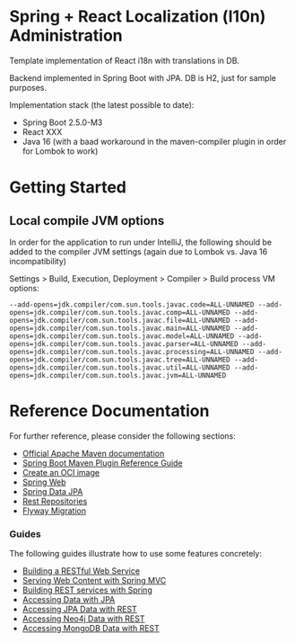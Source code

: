 # Spring + React Localization (l10n) Administration

Template implementation of React i18n with translations in DB.

Backend implemented in Spring Boot with JPA. DB is H2, just for sample purposes.

Implementation stack (the latest possible to date):
* Spring Boot 2.5.0-M3
* React XXX
* Java 16 (with a baad workaround in the maven-compiler plugin in order for Lombok to work)

# Getting Started

## Local compile JVM options

In order for the application to run under IntelliJ, the following should be added to the compiler JVM settings (again due to Lombok vs. Java 16 incompatibility)

Settings > Build, Execution, Deployment > Compiler > Build process VM options:

```
--add-opens=jdk.compiler/com.sun.tools.javac.code=ALL-UNNAMED --add-opens=jdk.compiler/com.sun.tools.javac.comp=ALL-UNNAMED --add-opens=jdk.compiler/com.sun.tools.javac.file=ALL-UNNAMED --add-opens=jdk.compiler/com.sun.tools.javac.main=ALL-UNNAMED --add-opens=jdk.compiler/com.sun.tools.javac.model=ALL-UNNAMED --add-opens=jdk.compiler/com.sun.tools.javac.parser=ALL-UNNAMED --add-opens=jdk.compiler/com.sun.tools.javac.processing=ALL-UNNAMED --add-opens=jdk.compiler/com.sun.tools.javac.tree=ALL-UNNAMED --add-opens=jdk.compiler/com.sun.tools.javac.util=ALL-UNNAMED --add-opens=jdk.compiler/com.sun.tools.javac.jvm=ALL-UNNAMED
```



# Reference Documentation
For further reference, please consider the following sections:

* [Official Apache Maven documentation](https://maven.apache.org/guides/index.html)
* [Spring Boot Maven Plugin Reference Guide](https://docs.spring.io/spring-boot/docs/2.5.0-M3/maven-plugin/reference/html/)
* [Create an OCI image](https://docs.spring.io/spring-boot/docs/2.5.0-M3/maven-plugin/reference/html/#build-image)
* [Spring Web](https://docs.spring.io/spring-boot/docs/2.4.4/reference/htmlsingle/#boot-features-developing-web-applications)
* [Spring Data JPA](https://docs.spring.io/spring-boot/docs/2.4.4/reference/htmlsingle/#boot-features-jpa-and-spring-data)
* [Rest Repositories](https://docs.spring.io/spring-boot/docs/2.4.4/reference/htmlsingle/#howto-use-exposing-spring-data-repositories-rest-endpoint)
* [Flyway Migration](https://docs.spring.io/spring-boot/docs/2.4.4/reference/htmlsingle/#howto-execute-flyway-database-migrations-on-startup)

### Guides
The following guides illustrate how to use some features concretely:

* [Building a RESTful Web Service](https://spring.io/guides/gs/rest-service/)
* [Serving Web Content with Spring MVC](https://spring.io/guides/gs/serving-web-content/)
* [Building REST services with Spring](https://spring.io/guides/tutorials/bookmarks/)
* [Accessing Data with JPA](https://spring.io/guides/gs/accessing-data-jpa/)
* [Accessing JPA Data with REST](https://spring.io/guides/gs/accessing-data-rest/)
* [Accessing Neo4j Data with REST](https://spring.io/guides/gs/accessing-neo4j-data-rest/)
* [Accessing MongoDB Data with REST](https://spring.io/guides/gs/accessing-mongodb-data-rest/)

